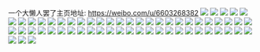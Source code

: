 一个大懒人罢了主页地址: https://weibo.com/u/6603268382 
![](https://wx4.sinaimg.cn/mw2000/007cSDKKgy1h95xaf4jjdj30n013k79b.jpg) 
![](https://wx4.sinaimg.cn/mw2000/007cSDKKgy1h94xzx50osj30ro0qo777.jpg) 
![](https://wx4.sinaimg.cn/mw2000/007cSDKKgy1h8xyznr129j31hc1z47wi.jpg) 
![](https://wx4.sinaimg.cn/mw2000/007cSDKKgy1h8xyzt6pz9j31hc1z4b2a.jpg) 
![](https://wx4.sinaimg.cn/mw2000/007cSDKKgy1h8xz0e8i6zj31z41hcb2a.jpg) 
![](https://wx4.sinaimg.cn/mw2000/007cSDKKgy1h8xyzypniej31hc1z4b2a.jpg) 
![](https://wx4.sinaimg.cn/mw2000/007cSDKKgy1h8xz05z3tlj31hc1z47wi.jpg) 
![](https://wx4.sinaimg.cn/mw2000/007cSDKKgy1h8taukg04uj32c0340u0x.jpg) 
![](https://wx4.sinaimg.cn/mw2000/007cSDKKgy1h8taubzxx8j32c03401ky.jpg) 
![](https://wx4.sinaimg.cn/mw2000/007cSDKKgy1h8taue4vqgj32c0340e83.jpg) 
![](https://wx4.sinaimg.cn/mw2000/007cSDKKgy1h8taui6yj0j32c0340u0x.jpg) 
![](https://wx4.sinaimg.cn/mw2000/007cSDKKgy1h8taufowx1j32c0340npe.jpg) 
![](https://wx4.sinaimg.cn/mw2000/007cSDKKgy1h8taumt33wj31sc2dskjl.jpg) 
![](https://wx4.sinaimg.cn/mw2000/007cSDKKgy1h8taujijglj32c0340b2a.jpg) 
![](https://wx4.sinaimg.cn/mw2000/007cSDKKgy1h8taulo8j9j31sc2dsqv5.jpg) 
![](https://wx4.sinaimg.cn/mw2000/007cSDKKgy1h8tavu2v1wj32c0340e81.jpg) 
![](https://wx4.sinaimg.cn/mw2000/007cSDKKgy1h8pkp2vyc3j33402c0nn3.jpg) 
![](https://wx4.sinaimg.cn/mw2000/007cSDKKgy1h8lbz26r5oj30jn0730tr.jpg) 
![](https://wx4.sinaimg.cn/mw2000/007cSDKKgy1h8jnv9ogh0j32c0340hdt.jpg) 
![](https://wx4.sinaimg.cn/mw2000/007cSDKKgy1h8jnvauvooj32c0340b2a.jpg) 
![](https://wx4.sinaimg.cn/mw2000/007cSDKKgy1h8jnvbgmfrj30kz0q1grl.jpg) 
![](https://wx4.sinaimg.cn/mw2000/007cSDKKgy1h8jnvcl2w7j32c0340kjl.jpg) 
![](https://wx4.sinaimg.cn/mw2000/007cSDKKgy1h8jnvdo07mj32c03401ky.jpg) 
![](https://wx4.sinaimg.cn/mw2000/007cSDKKgy1h8jnvfgawxj32c0340b29.jpg) 
![](https://wx4.sinaimg.cn/mw2000/007cSDKKgy1h8jnveq2gdj32c03407wh.jpg) 
![](https://wx4.sinaimg.cn/mw2000/007cSDKKgy1h8jnvfyo2cj30n00syaex.jpg) 
![](https://wx4.sinaimg.cn/mw2000/007cSDKKgy1h6yza3ayl5j31sc2ds1ky.jpg) 
![](https://wx4.sinaimg.cn/mw2000/007cSDKKgy1h6yza6ezhoj31sc2ds7ug.jpg) 
![](https://wx4.sinaimg.cn/mw2000/007cSDKKgy1h6yzac02xnj32c0340npd.jpg) 
![](https://wx4.sinaimg.cn/mw2000/007cSDKKgy1h6yzadlouyj327q2yab29.jpg) 
![](https://wx4.sinaimg.cn/mw2000/007cSDKKgy1h6yza4ytf6j31sc2dsx4x.jpg) 
![](https://wx4.sinaimg.cn/mw2000/007cSDKKgy1h6yza8kr1pj31sc2dse82.jpg) 
![](https://wx4.sinaimg.cn/mw2000/007cSDKKgy1h6yzaa7dwlj31sc2dsx5v.jpg) 
![](https://wx4.sinaimg.cn/mw2000/007cSDKKgy1h6yzafvmnhj31p4238b2a.jpg) 
![](https://wx4.sinaimg.cn/mw2000/007cSDKKgy1h6u7po4d7lj31sc2dsb29.jpg) 
![](https://wx4.sinaimg.cn/mw2000/007cSDKKgy1h6u7ptexyfj31sc2dstxo.jpg) 
![](https://wx4.sinaimg.cn/mw2000/007cSDKKgy1h6u7pq8bd8j31sc2dsb29.jpg) 
![](https://wx4.sinaimg.cn/mw2000/007cSDKKgy1h6u7ps0lyxj31sc2dsb29.jpg) 
![](https://wx4.sinaimg.cn/mw2000/007cSDKKgy1h62hp0o9wnj31sc2ds1ky.jpg) 
![](https://wx4.sinaimg.cn/mw2000/007cSDKKgy1h62hp6wpgtj30xe11hwgh.jpg) 
![](https://wx4.sinaimg.cn/mw2000/007cSDKKgy1h4pyh2qf3uj32c0340x6t.jpg) 
![](https://wx4.sinaimg.cn/mw2000/007cSDKKgy1h4pyh8as2ej32c03407wm.jpg) 
![](https://wx4.sinaimg.cn/mw2000/007cSDKKgy1h4pygygmjwj32c0340u11.jpg) 
![](https://wx4.sinaimg.cn/mw2000/007cSDKKgy1h4pygtxycpj32c03407wm.jpg) 
![](https://wx4.sinaimg.cn/mw2000/007cSDKKgy1h4pyhpfjxtj32c02ycqv8.jpg) 
![](https://wx4.sinaimg.cn/mw2000/007cSDKKgy1h4pyhtubo3j321r2g74qs.jpg) 
![](https://wx4.sinaimg.cn/mw2000/007cSDKKgy1h4pyhgun2zj32c0340hdx.jpg) 
![](https://wx4.sinaimg.cn/mw2000/007cSDKKgy1h4pyhlrqudj32bw2rukjp.jpg) 
![](https://wx4.sinaimg.cn/mw2000/007cSDKKgy1h4pyhc2imbj32c0340npg.jpg) 
![](https://wx4.sinaimg.cn/mw2000/007cSDKKgy1h3257blk6aj32c0340e83.jpg) 
![](https://wx4.sinaimg.cn/mw2000/007cSDKKgy1h3257izoz8j32c0340qv6.jpg) 
![](https://wx4.sinaimg.cn/mw2000/007cSDKKgy1h325733kpyj31sc2dse81.jpg) 
![](https://wx4.sinaimg.cn/mw2000/007cSDKKgy1h2xevtm6q9j329i30pu0z.jpg) 
![](https://wx4.sinaimg.cn/mw2000/007cSDKKgy1h2nypjlz5zj32c03407wi.jpg) 
![](https://wx4.sinaimg.cn/mw2000/007cSDKKgy1h2nyrngmjij31sc2dse82.jpg) 
![](https://wx4.sinaimg.cn/mw2000/007cSDKKgy1h2nyo8r82jj32c02vdx6q.jpg) 
![](https://wx4.sinaimg.cn/mw2000/007cSDKKgy1h2nymurisfj32c02xxu0x.jpg) 
![](https://wx4.sinaimg.cn/mw2000/007cSDKKgy1h2nyqp4lodj31sc2ds7wi.jpg) 
